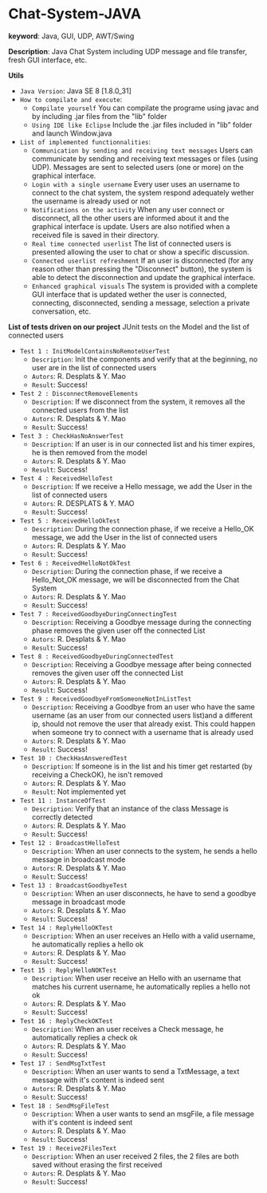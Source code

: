 # Chat-System-JAVA
**keyword**: Java, GUI, UDP, AWT/Swing

**Description**: Java Chat System including UDP message and file transfer, fresh GUI interface, etc.

**Utils**
- `Java Version`: Java SE 8 [1.8.0_31]
- `How to compilate and execute`: 
  - `Compilate yourself` You can compilate the programe using javac and by including .jar files from the "lib" folder
  - `Using IDE like Eclipse` Include the .jar files included in "lib" folder and launch Window.java
- `List of implemented functionnalities`:
  - `Communication by sending and receiving text messages` Users can communicate by sending and receiving text messages or files (using UDP). Messages are sent to selected users (one or more) on the graphical interface. 
  - `Login with a single username` Every user uses an username to connect to the chat system, the system respond adequately wether the username is already used or not
  - `Notifications on the activity` When any user connect or disconnect, all the other users are informed about it and the graphical interface is update. Users are also notified when a received file is saved in their directory.
  - `Real time connected userlist` The list of connected users is presented allowing the user to chat or show a specific discussion.
  - `Connected userlist refreshment` If an user is disconnected (for any reason other than pressing the "Disconnect" button), the system is able to detect the disconnection and update the graphical interface. 
  - `Enhanced graphical visuals` The system is provided with a complete GUI interface that is updated wether the user is connected, connecting, disconnected, sending a message, selection a private conversation, etc. 
  
**List of tests driven on our project**
JUnit tests on the Model and the list of connected users
- `Test 1 : InitModelContainsNoRemoteUserTest`
  - `Description`: Init the components and verify that at the beginning, no user are in the list of connected users
  - `Autors`: R. Desplats & Y. Mao
  - `Result`: Success!
- `Test 2 : DisconnectRemoveElements`
  - `Description`: If we disconnect from the system, it removes all the connected users from the list
  - `Autors`: R. Desplats & Y. Mao
  - `Result`: Success!
- `Test 3 : CheckHasNoAnswerTest`
  - `Description`: If an user is in our connected list and his timer expires, he is then removed from the model
  - `Autors`: R. Desplats & Y. Mao
  - `Result`: Success!
- `Test 4 : ReceivedHelloTest`
  - `Description`: If we receive a Hello message, we add the User in the list of connected users
  - `Autors`: R. DESPLATS & Y. MAO
  - `Result`: Success!
- `Test 5 : ReceivedHelloOkTest`
  - `Description`: During the connection phase, if we receive a Hello_OK message, we add the User in the list of connected users
  - `Autors`: R. Desplats & Y. Mao
  - `Result`: Success!
- `Test 6 : ReceivedHelloNotOkTest`
  - `Description`: During the connection phase, if we receive a Hello_Not_OK message, we will be disconnected from the Chat System
  - `Autors`: R. Desplats & Y. Mao
  - `Result`: Success!
- `Test 7 : ReceivedGoodbyeDuringConnectingTest`
  - `Description`: Receiving a Goodbye message during the connecting phase removes the given user off the connected List
  - `Autors`: R. Desplats & Y. Mao
  - `Result`: Success!
- `Test 8 : ReceivedGoodbyeDuringConnectedTest`
  - `Description`: Receiving a Goodbye message after being connected removes the given user off the connected List
  - `Autors`: R. Desplats & Y. Mao
  - `Result`: Success!
- `Test 9 : ReceivedGoodbyeFromSomeoneNotInListTest`
  - `Description`: Receiving a Goodbye from an user who have the same username (as an user from our connected users list)and a different ip, should not remove the user that already exist. This could happen when someone try to connect with a username that is already used
  - `Autors`: R. Desplats & Y. Mao
  - `Result`: Success!
- `Test 10 : CheckHasAnsweredTest`
  - `Description`: If someone is in the list and his timer get restarted (by receiving a CheckOK), he isn't removed
  - `Autors`: R. Desplats & Y. Mao
  - `Result`: Not implemented yet
- `Test 11 : InstanceOfTest`
  - `Description`: Verify that an instance of the class Message is correctly detected
  - `Autors`: R. Desplats & Y. Mao
  - `Result`: Success!
- `Test 12 : BroadcastHelloTest`
  - `Description`: When an user connects to the system, he sends a hello message in broadcast mode  
  - `Autors`: R. Desplats & Y. Mao
  - `Result`: Success!
- `Test 13 : BroadcastGoodbyeTest`
  - `Description`:  When an user disconnects, he have to send a goodbye message in broadcast mode  
  - `Autors`: R. Desplats & Y. Mao
  - `Result`: Success!
- `Test 14 : ReplyHelloOKTest`
  - `Description`: When an user receives an Hello with a valid username, he automatically replies a hello ok
  - `Autors`: R. Desplats & Y. Mao
  - `Result`: Success!
- `Test 15 : ReplyHelloNOKTest`
  - `Description`: When user receive an Hello with an username that matches his current username, he automatically replies a hello not ok
  - `Autors`: R. Desplats & Y. Mao
  - `Result`: Success!
- `Test 16 : ReplyCheckOKTest`
  - `Description`: When an user receives a Check message, he automatically replies a check ok
  - `Autors`: R. Desplats & Y. Mao
  - `Result`: Success!
- `Test 17 : SendMsgTxtTest`
  - `Description`: When an user wants to send a TxtMessage, a text message with it's content is indeed sent
  - `Autors`: R. Desplats & Y. Mao
  - `Result`: Success!
- `Test 18 : SendMsgFileTest`
  - `Description`: When a user wants to send an msgFile, a file message with it's content is indeed sent
  - `Autors`: R. Desplats & Y. Mao
  - `Result`: Success!
- `Test 19 : Receive2FilesText`
  - `Description`: When an user received 2 files, the 2 files are both saved without erasing the first received
  - `Autors`: R. Desplats & Y. Mao
  - `Result`: Success!
 
